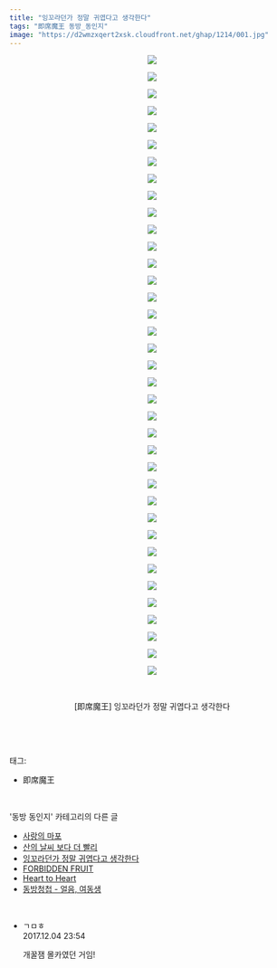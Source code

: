 ```yaml
---
title: "잉꼬라던가 정말 귀엽다고 생각한다"
tags: "即席魔王 동방_동인지"
image: "https://d2wmzxqert2xsk.cloudfront.net/ghap/1214/001.jpg"
---
```

<div class="article">
<p style="text-align: center; clear: none; float: none;"><img src="{{ site.imgserver11 }}/ghap/1214/001.jpg"/></p>
<p style="text-align: center; clear: none; float: none;"><img src="{{ site.imgserver11 }}/ghap/1214/002.jpg"/></p>
<p style="text-align: center; clear: none; float: none;"><img src="{{ site.imgserver11 }}/ghap/1214/003.jpg"/></p>
<p style="text-align: center; clear: none; float: none;"><img src="{{ site.imgserver11 }}/ghap/1214/004.jpg"/></p>
<p style="text-align: center; clear: none; float: none;"><img src="{{ site.imgserver11 }}/ghap/1214/005.jpg"/></p>
<p style="text-align: center; clear: none; float: none;"><img src="{{ site.imgserver11 }}/ghap/1214/006.jpg"/></p>
<p style="text-align: center; clear: none; float: none;"><img src="{{ site.imgserver11 }}/ghap/1214/007.jpg"/></p>
<p style="text-align: center; clear: none; float: none;"><img src="{{ site.imgserver11 }}/ghap/1214/008.jpg"/></p>
<p style="text-align: center; clear: none; float: none;"><img src="{{ site.imgserver11 }}/ghap/1214/009.jpg"/></p>
<p style="text-align: center; clear: none; float: none;"><img src="{{ site.imgserver11 }}/ghap/1214/010.jpg"/></p>
<p style="text-align: center; clear: none; float: none;"><img src="{{ site.imgserver11 }}/ghap/1214/011.jpg"/></p>
<p style="text-align: center; clear: none; float: none;"><img src="{{ site.imgserver11 }}/ghap/1214/012.jpg"/></p>
<p style="text-align: center; clear: none; float: none;"><img src="{{ site.imgserver11 }}/ghap/1214/013.jpg"/></p>
<p style="text-align: center; clear: none; float: none;"><img src="{{ site.imgserver11 }}/ghap/1214/014.jpg"/></p>
<p style="text-align: center; clear: none; float: none;"><img src="{{ site.imgserver11 }}/ghap/1214/015.jpg"/></p>
<p style="text-align: center; clear: none; float: none;"><img src="{{ site.imgserver11 }}/ghap/1214/016.jpg"/></p>
<p style="text-align: center; clear: none; float: none;"><img src="{{ site.imgserver11 }}/ghap/1214/017.jpg"/></p>
<p style="text-align: center; clear: none; float: none;"><img src="{{ site.imgserver11 }}/ghap/1214/018.jpg"/></p>
<p style="text-align: center; clear: none; float: none;"><img src="{{ site.imgserver11 }}/ghap/1214/019.jpg"/></p>
<p style="text-align: center; clear: none; float: none;"><img src="{{ site.imgserver11 }}/ghap/1214/020.jpg"/></p>
<p style="text-align: center; clear: none; float: none;"><img src="{{ site.imgserver11 }}/ghap/1214/021.jpg"/></p>
<p style="text-align: center; clear: none; float: none;"><img src="{{ site.imgserver11 }}/ghap/1214/022.jpg"/></p>
<p style="text-align: center; clear: none; float: none;"><img src="{{ site.imgserver11 }}/ghap/1214/023.jpg"/></p>
<p style="text-align: center; clear: none; float: none;"><img src="{{ site.imgserver11 }}/ghap/1214/024.jpg"/></p>
<p style="text-align: center; clear: none; float: none;"><img src="{{ site.imgserver11 }}/ghap/1214/025.jpg"/></p>
<p style="text-align: center; clear: none; float: none;"><img src="{{ site.imgserver11 }}/ghap/1214/026.jpg"/></p>
<p style="text-align: center; clear: none; float: none;"><img src="{{ site.imgserver11 }}/ghap/1214/027.jpg"/></p>
<p style="text-align: center; clear: none; float: none;"><img src="{{ site.imgserver11 }}/ghap/1214/028.jpg"/></p>
<p style="text-align: center; clear: none; float: none;"><img src="{{ site.imgserver11 }}/ghap/1214/029.jpg"/></p>
<p style="text-align: center; clear: none; float: none;"><img src="{{ site.imgserver11 }}/ghap/1214/030.jpg"/></p>
<p style="text-align: center; clear: none; float: none;"><img src="{{ site.imgserver11 }}/ghap/1214/031.jpg"/></p>
<p style="text-align: center; clear: none; float: none;"><img src="{{ site.imgserver11 }}/ghap/1214/032.jpg"/></p>
<p style="text-align: center; clear: none; float: none;"><img src="{{ site.imgserver11 }}/ghap/1214/033.jpg"/></p>
<p style="text-align: center; clear: none; float: none;"><img src="{{ site.imgserver11 }}/ghap/1214/034.jpg"/></p>
<p style="text-align: center; clear: none; float: none;"><img src="{{ site.imgserver11 }}/ghap/1214/035.jpg"/></p>
<p style="text-align: center; clear: none; float: none;"><img src="{{ site.imgserver11 }}/ghap/1214/036.jpg"/></p>
<p style="text-align: center; clear: none; float: none;"><img src="{{ site.imgserver11 }}/ghap/1214/037.jpg"/></p>
<p style="text-align: center; clear: none; float: none;"><br/></p>
<p style="text-align: center; clear: none; float: none;">[即席魔王] 잉꼬라던가 정말 귀엽다고 생각한다</p>
<p><br/></p>
</div><br/>
<div class="tagTrail">
<p>태그: </p>
<ul>
<li>即席魔王</li>
</ul>
</div><br/>
<div class="another">
<p>'동방 동인지' 카테고리의 다른 글</p>
<ul>
<li><a href="/ghap_1216">사랑의 마포</a></li>
<li><a href="/ghap_1215">산의 날씨 보다 더 빨리</a></li>
<li><a href="/ghap_1214">잉꼬라던가 정말 귀엽다고 생각한다</a></li>
<li><a href="/ghap_1213">FORBIDDEN FRUIT</a></li>
<li><a href="/ghap_1212">Heart to Heart</a></li>
<li><a href="/ghap_1211">동방청첩 - 얼음, 여동생</a></li>
</ul>
</div><br/>
<div class="cb_module cb_fluid">
<div class="cb_wrt cb_profile">
<div class="comment">
<ul>
<li class="cb_thumb_off" id="comment15144947">
<div class="cb_comment_area">
<div class="cb_info_area">
<div class="cb_section">
<span class="cb_nick_name">ㄱㅁㅎ</span>
</div>
<div class="cb_section">
<span class="cb_date">2017.12.04 23:54 </span>
</div>
</div>
<div class="cb_dsc_comment">
<p class="cb_dsc">
											개꿀잼 몰카였던 거임!
										</p>
</div>
</div></li>
</ul>
</div>
</div><!-- commentList close -->
</div><br/>
